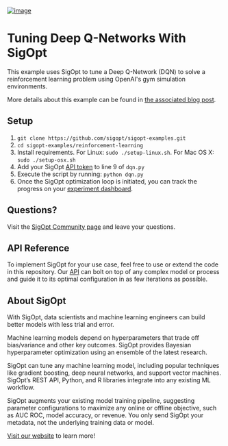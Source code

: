 [![image](https://sigopt.com/static/img/SigOpt_logo_horiz.png?raw=true)](https://sigopt.com)

# Tuning Deep Q-Networks With SigOpt

This example uses SigOpt to tune a Deep Q-Network (DQN) to solve a reinforcement learning problem using OpenAI's gym simulation environments.

More details about this example can be found in [the associated blog post](https://sigopt.com/blog/using-bayesian-optimization-for-reinforcement-learning/).

## Setup

1. `git clone https://github.com/sigopt/sigopt-examples.git`
2. `cd sigopt-examples/reinforcement-learning`
3. Install requirements. For Linux: `sudo ./setup-linux.sh`. For Mac OS X: `sudo ./setup-osx.sh`
4. Add your SigOpt [API token](https://docs.sigopt.com/core-module-api-references/get_started) to line 9 of `dqn.py`
5. Execute the script by running: `python dqn.py`
6. Once the SigOpt optimization loop is initiated, you can track the progress on your [experiment dashboard](https://sigopt.com/experiments).

## Questions?
Visit the [SigOpt Community page](https://community.sigopt.com) and leave your questions.

## API Reference
To implement SigOpt for your use case, feel free to use or extend the code in this repository. Our [API](https://docs.sigopt.com) can bolt on top of any complex model or process and guide it to its optimal configuration in as few iterations as possible. 

## About SigOpt

With SigOpt, data scientists and machine learning engineers can build better models with less trial and error.

Machine learning models depend on hyperparameters that trade off bias/variance and other key outcomes. SigOpt provides Bayesian hyperparameter optimization using an ensemble of the latest research.

SigOpt can tune any machine learning model, including popular techniques like gradient boosting, deep neural networks, and support vector machines. SigOpt’s REST API, Python, and R libraries integrate into any existing ML workflow.

SigOpt augments your existing model training pipeline, suggesting parameter configurations to maximize any online or offline objective, such as AUC ROC, model accuracy, or revenue. You only send SigOpt your metadata, not the underlying training data or model.

[Visit our website](https://sigopt.com) to learn more!
